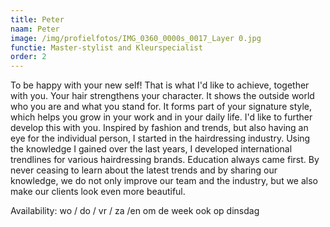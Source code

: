 ```yaml
---
title: Peter
naam: Peter
image: /img/profielfotos/IMG_0360_0000s_0017_Layer 0.jpg
functie: Master-stylist and Kleurspecialist
order: 2
---
```


To be happy with your new self! That is what I'd like to achieve, together with you. Your hair strengthens your character. It shows the outside world who you are and what you stand for. It forms part of your signature style, which helps you grow in your work and in your daily life. I'd like to further develop this with you. Inspired by fashion and trends, but also having an eye for the individual person, I started in the hairdressing industry. Using the knowledge I gained over the last years, I developed international trendlines for various hairdressing brands. Education always came first. By never ceasing to learn about the latest trends and by sharing our knowledge, we do not only improve our team and the industry, but we also make our clients look even more beautiful.

Availability: wo / do / vr / za /en om de week ook op dinsdag